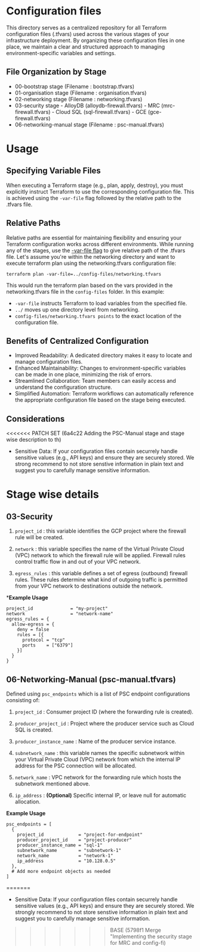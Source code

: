 # Configuration files

This directory serves as a centralized repository for all Terraform configuration files (.tfvars) used across the various stages of your infrastructure deployment. By organizing these configuration files in one place, we maintain a clear and structured approach to managing environment-specific variables and settings.

## File Organization by Stage

- 00-bootstrap stage (Filename : bootstrap.tfvars)
- 01-organisation stage (Filename : organisation.tfvars)
- 02-networking stage (Filename : networking.tfvars)
- 03-security stage 
        - AlloyDB (alloydb-firewall.tfvars)
        - MRC (mrc-firewall.tfvars)
        - Cloud SQL (sql-firewall.tfvars)
        - GCE (gce-firewall.tfvars)
- 06-networking-manual stage (Filename : psc-manual.tfvars)

# Usage

## Specifying Variable Files

When executing a Terraform stage (e.g., plan, apply, destroy), you must explicitly instruct Terraform to use the corresponding configuration file. This is achieved using the `-var-file` flag followed by the relative path to the .tfvars file.

## Relative Paths

Relative paths are essential for maintaining flexibility and ensuring your Terraform configuration works across different environments. While running any of the stages, use the [-var-file flag](https://developer.hashicorp.com/terraform/language/values/variables#variable-definitions-tfvars-files) to give relative path of the .tfvars file. Let's assume you're within the networking directory and want to execute terraform plan using the networking.tfvars configuration file:

```none
terraform plan -var-file=../config-files/networking.tfvars
```

This would run the terraform plan based on the vars provided in the networking.tfvars file in the `config-files` folder. In this example:

- `-var-file` instructs Terraform to load variables from the specified file.
- `../` moves up one directory level from networking.
- `config-files/networking.tfvars points` to the exact location of the configuration file.

## Benefits of Centralized Configuration

- Improved Readability: A dedicated directory makes it easy to locate and manage configuration files.
- Enhanced Maintainability: Changes to environment-specific variables can be made in one place, minimizing the risk of errors.
- Streamlined Collaboration: Team members can easily access and understand the configuration structure.
- Simplified Automation: Terraform workflows can automatically reference the appropriate configuration file based on the stage being executed.

## Considerations

<<<<<<< PATCH SET (6a4c22 Adding the PSC-Manual stage and stage wise description to th)
- Sensitive Data: If your configuration files contain securrely handle sensitive values (e.g., API keys) and ensure they are securely stored. We strong recommend to not store senstive information in plain text and suggest you to carefully manage sensitive information.

# Stage wise details

## 03-Security

1. `project_id` : this variable identifies the GCP project where the firewall rule will be created. 

2. `network` : this variable specifies the name of the Virtual Private Cloud (VPC) network to which the firewall rule will be applied. Firewall rules control traffic flow in and out of your VPC network.

3. `egress_rules` : this variable defines a set of egress (outbound) firewall rules. These rules determine what kind of outgoing traffic is permitted from your VPC network to destinations outside the network.

***Example Usage** 

```
project_id              = "my-project"
network                 = "network-name"
egress_rules = {
  allow-egress = {
    deny = false
    rules = [{
      protocol = "tcp"
      ports    = ["6379"]
    }]
  }
}
```

## 06-Networking-Manual (psc-manual.tfvars)

Defined using `psc_endpoints` which is a list of PSC endpoint configurations consisting of:

1. `project_id` : Consumer project ID (where the forwarding rule is created).

2. `producer_project_id` : Project where the producer service such as Cloud SQL is created.

2. `producer_instance_name` : Name of the producer service instance.

3. `subnetwork_name` : this variable names the specific subnetwork within your Virtual Private Cloud (VPC) network from which the internal IP address for the PSC connection will be allocated.

4. `network_name` : VPC network for the forwarding rule which hosts the subnetwork mentioned above.

5. `ip_address` : **(Optional)** Specific internal IP, or leave null for automatic allocation.

**Example Usage**

```
psc_endpoints = [
  {
    project_id             = "project-for-endpoint"
    producer_project_id    = "project-producer"
    producer_instance_name = "sql-1"
    subnetwork_name        = "subnetwork-1"
    network_name           = "network-1"
    ip_address             = "10.128.0.5"
  },
  # Add more endpoint objects as needed
]
```
=======
- Sensitive Data: If your configuration files contain securrely handle sensitive values (e.g., API keys) and ensure they are securely stored. We strongly recommend to not store senstive information in plain text and suggest you to carefully manage sensitive information.
>>>>>>> BASE      (5798f1 Merge "Implementing the security stage for MRC and config-fi)
